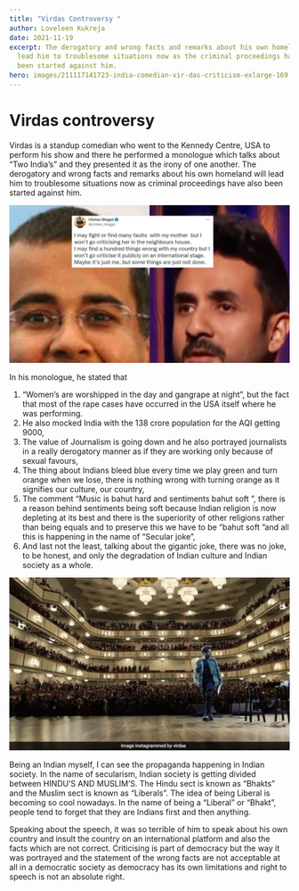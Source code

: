 ```yaml
---
title: "Virdas Controversy "
author: Loveleen Kukreja
date: 2021-11-19
excerpt: The derogatory and wrong facts and remarks about his own homeland will
  lead him to troublesome situations now as the criminal proceedings have also
  been started against him.
hero: images/211117141723-india-comedian-vir-das-criticism-exlarge-169.jpg
---
```

# Virdas controversy

Virdas is a standup comedian who went to the Kennedy Centre, USA to perform his show and there he performed a monologue which talks about “Two India’s” and they presented it as the irony of one another. The derogatory and wrong facts and remarks about his own homeland will lead him to troublesome situations now as criminal proceedings have also been started against him.

![](images/vir-das-two-indias-chetan-bhagat-163729697116x9.webp)

In his monologue, he stated that 

1. “Women’s are worshipped in the day and gangrape at night”, but the fact that most of the rape cases have occurred in the USA itself where he was performing.
2. He also mocked India with the 138 crore population for the AQI getting 9000,
3. The value of Journalism is going down and he also portrayed journalists in a really derogatory manner as if they are working only because of sexual favours,
4. The thing about Indians bleed blue every time we play green and turn orange when we lose, there is nothing wrong with turning orange as it signifies our culture, our country,
5. The comment “Music is bahut hard and sentiments bahut soft ”, there is a reason behind sentiments being soft because Indian religion is now depleting at its best and there is the superiority of other religions rather than being equals and to preserve this we have to be “bahut soft ”and all this is happening in the name of “Secular joke”,
6. And last not the least, talking about the gigantic joke, there was no joke, to be honest, and only the degradation of Indian culture and Indian society as a whole.

![](images/hpftg578_vir-das-instagram-650_625x300_17_november_21.webp)

Being an Indian myself, I can see the propaganda happening in Indian society. In the name of secularism, Indian society is getting divided between HINDU’S AND MUSLIM’S. The Hindu sect is known as “Bhakts” and the Muslim sect is known as “Liberals”. The idea of being Liberal is becoming so cool nowadays. In the name of being a “Liberal” or “Bhakt”, people tend to forget that they are Indians first and then anything.

Speaking about the speech, it was so terrible of him to speak about his own country and insult the country on an international platform and also the facts which are not correct. Criticising is part of democracy but the way it was portrayed and the statement of the wrong facts are not acceptable at all in a democratic society as democracy has its own limitations and right to speech is not an absolute right.